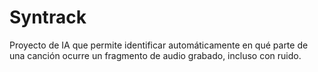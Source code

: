 # Syntrack
Proyecto de IA que permite identificar automáticamente en qué parte de una canción ocurre un fragmento de audio grabado, incluso con ruido.
